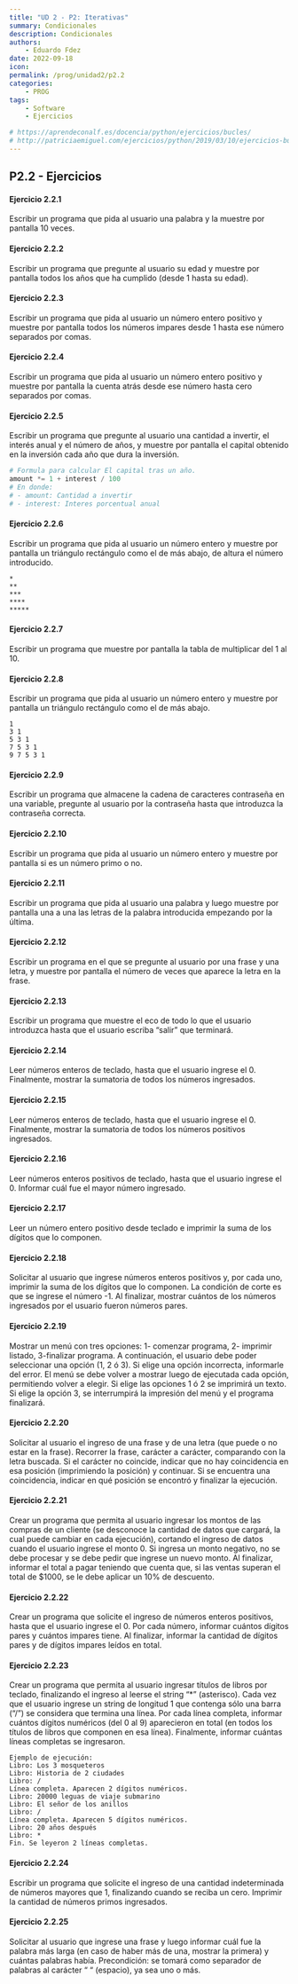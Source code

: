 ```yaml
---
title: "UD 2 - P2: Iterativas"
summary: Condicionales
description: Condicionales
authors:
    - Eduardo Fdez
date: 2022-09-18
icon: 
permalink: /prog/unidad2/p2.2
categories:
    - PROG
tags:
    - Software
    - Ejercicios

# https://aprendeconalf.es/docencia/python/ejercicios/bucles/
# http://patriciaemiguel.com/ejercicios/python/2019/03/10/ejercicios-buclewhile-python.html
---
```


## P2.2 - Ejercicios

#### **Ejercicio 2.2.1**
Escribir un programa que pida al usuario una palabra y la muestre por pantalla 10 veces.


#### **Ejercicio 2.2.2**
Escribir un programa que pregunte al usuario su edad y muestre por pantalla todos los años que ha cumplido (desde 1 hasta su edad).


#### **Ejercicio 2.2.3**
Escribir un programa que pida al usuario un número entero positivo y muestre por pantalla todos los números impares desde 1 hasta ese número separados por comas.


#### **Ejercicio 2.2.4**
Escribir un programa que pida al usuario un número entero positivo y muestre por pantalla la cuenta atrás desde ese número hasta cero separados por comas.


#### **Ejercicio 2.2.5**
Escribir un programa que pregunte al usuario una cantidad a invertir, el interés anual y el número de años, y muestre por pantalla el capital obtenido en la inversión cada año que dura la inversión.

```Python
# Formula para calcular El capital tras un año.
amount *= 1 + interest / 100
# En donde:
# - amount: Cantidad a invertir
# - interest: Interes porcentual anual 
```

#### **Ejercicio 2.2.6**
Escribir un programa que pida al usuario un número entero y muestre por pantalla un triángulo rectángulo como el de más abajo, de altura el número introducido.
```
*
**
***
****
*****
```


#### **Ejercicio 2.2.7**
Escribir un programa que muestre por pantalla la tabla de multiplicar del 1 al 10.


#### **Ejercicio 2.2.8**
Escribir un programa que pida al usuario un número entero y muestre por pantalla un triángulo rectángulo como el de más abajo.
```
1
3 1
5 3 1
7 5 3 1
9 7 5 3 1
```

#### **Ejercicio 2.2.9**
Escribir un programa que almacene la cadena de caracteres contraseña en una variable, pregunte al usuario por la contraseña hasta que introduzca la contraseña correcta.


#### **Ejercicio 2.2.10**
Escribir un programa que pida al usuario un número entero y muestre por pantalla si es un número primo o no.


#### **Ejercicio 2.2.11**
Escribir un programa que pida al usuario una palabra y luego muestre por pantalla una a una las letras de la palabra introducida empezando por la última.


#### **Ejercicio 2.2.12**
Escribir un programa en el que se pregunte al usuario por una frase y una letra, y muestre por pantalla el número de veces que aparece la letra en la frase.


#### **Ejercicio 2.2.13**
Escribir un programa que muestre el eco de todo lo que el usuario introduzca hasta que el usuario escriba “salir” que terminará.


#### **Ejercicio 2.2.14**
Leer números enteros de teclado, hasta que el usuario ingrese el 0. Finalmente, mostrar la sumatoria de todos los números ingresados.


#### **Ejercicio 2.2.15**
Leer números enteros de teclado, hasta que el usuario ingrese el 0. Finalmente, mostrar la sumatoria de todos los números positivos ingresados.


#### **Ejercicio 2.2.16**
Leer números enteros positivos de teclado, hasta que el usuario ingrese el 0. Informar cuál fue el mayor número ingresado.


#### **Ejercicio 2.2.17**
Leer un número entero positivo desde teclado e imprimir la suma de los dígitos que lo componen.


#### **Ejercicio 2.2.18**
Solicitar al usuario que ingrese números enteros positivos y, por cada uno, imprimir la suma de los dígitos que lo componen. La condición de corte es que se ingrese el número -1. Al finalizar, mostrar cuántos de los números ingresados por el usuario fueron números pares.


#### **Ejercicio 2.2.19**
Mostrar un menú con tres opciones: 1- comenzar programa, 2- imprimir listado, 3-finalizar programa. A continuación, el usuario debe poder seleccionar una opción (1, 2 ó 3). Si elige una opción incorrecta, informarle del error. El menú se debe volver a mostrar luego de ejecutada cada opción, permitiendo volver a elegir. Si elige las opciones 1 ó 2 se imprimirá un texto. Si elige la opción 3, se interrumpirá la impresión del menú y el programa finalizará.


#### **Ejercicio 2.2.20**
Solicitar al usuario el ingreso de una frase y de una letra (que puede o no estar en la frase). Recorrer la frase, carácter a carácter, comparando con la letra buscada. Si el carácter no coincide, indicar que no hay coincidencia en esa posición (imprimiendo la posición) y continuar. Si se encuentra una coincidencia, indicar en qué posición se encontró y finalizar la ejecución.


#### **Ejercicio 2.2.21**
Crear un programa que permita al usuario ingresar los montos de las compras de un cliente (se desconoce la cantidad de datos que cargará, la cual puede cambiar en cada ejecución), cortando el ingreso de datos cuando el usuario ingrese el monto 0.
Si ingresa un monto negativo, no se debe procesar y se debe pedir que ingrese un nuevo monto. Al finalizar, informar el total a pagar teniendo que cuenta que, si las ventas superan el total de $1000, se le debe aplicar un 10% de descuento.


#### **Ejercicio 2.2.22**
Crear un programa que solicite el ingreso de números enteros positivos, hasta que el usuario ingrese el 0. Por cada número, informar cuántos dígitos pares y cuántos impares tiene.
Al finalizar, informar la cantidad de dígitos pares y de dígitos impares leídos en total.


#### **Ejercicio 2.2.23**
Crear un programa que permita al usuario ingresar títulos de libros por teclado, finalizando el ingreso al leerse el string “*” (asterisco). Cada vez que el usuario ingrese un string de longitud 1 que contenga sólo una barra (“/”) se considera que termina una línea. Por cada línea completa, informar cuántos dígitos numéricos (del 0 al 9) aparecieron en total (en todos los títulos de libros que componen en esa línea). Finalmente, informar cuántas líneas completas se ingresaron.
```
Ejemplo de ejecución:
Libro: Los 3 mosqueteros
Libro: Historia de 2 ciudades
Libro: /
Línea completa. Aparecen 2 dígitos numéricos.
Libro: 20000 leguas de viaje submarino
Libro: El señor de los anillos
Libro: /
Línea completa. Aparecen 5 dígitos numéricos.
Libro: 20 años después
Libro: *
Fin. Se leyeron 2 líneas completas.
```


#### **Ejercicio 2.2.24**
Escribir un programa que solicite el ingreso de una cantidad indeterminada de números mayores que 1, finalizando cuando se reciba un cero. Imprimir la cantidad de números primos ingresados.


#### **Ejercicio 2.2.25**
Solicitar al usuario que ingrese una frase y luego informar cuál fue la palabra más larga (en caso de haber más de una, mostrar la primera) y cuántas palabras había. Precondición: se tomará como separador de palabras al carácter “ “ (espacio), ya sea uno o más.
